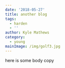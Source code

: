 ```yaml
---
date: '2018-05-27'
title: another blog
tags:
  - harden
  - ''
author: Kyle Mathews
category:
  - young
mainImage: /img/golf3.jpg
---
```

here is some body copy
